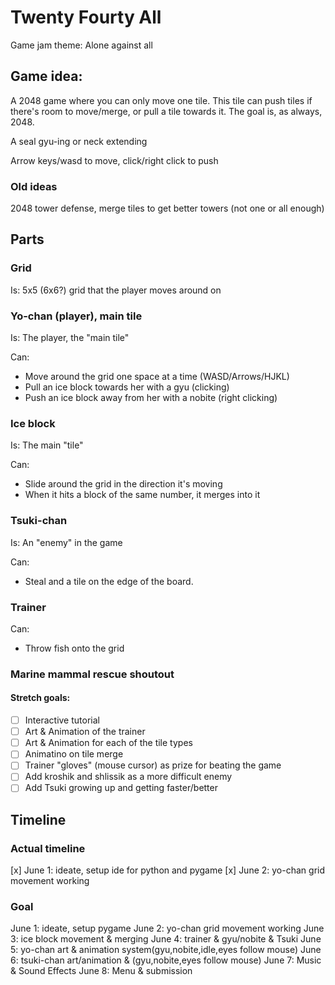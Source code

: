 # Twenty Fourty All

Game jam theme: Alone against all

## Game idea:

A 2048 game where you can only move one tile. This tile can push tiles
if there's room to move/merge, or pull a tile towards it. 
The goal is, as always, 2048.

A seal gyu-ing or neck extending

Arrow keys/wasd to move, click/right click to push

### Old ideas

2048 tower defense, merge tiles to get better towers (not one or all enough)

## Parts

### Grid

Is: 5x5 (6x6?) grid that the player moves around on

### Yo-chan (player), main tile

Is: The player, the "main tile"

Can:
 - Move around the grid one space at a time (WASD/Arrows/HJKL)
 - Pull an ice block towards her with a gyu (clicking)
 - Push an ice block away from her with a nobite (right clicking)

### Ice block

Is: The main "tile"

Can: 
 - Slide around the grid in the direction it's moving
 - When it hits a block of the same number, it merges into it

### Tsuki-chan

Is: An "enemy" in the game

Can:
 - Steal and a tile on the edge of the board.

### Trainer

Can:
 - Throw fish onto the grid

### Marine mammal rescue shoutout

#### Stretch goals:

 - [ ] Interactive tutorial
 - [ ] Art & Animation of the trainer
 - [ ] Art & Animation for each of the tile types
 - [ ] Animatino on tile merge
 - [ ] Trainer "gloves" (mouse cursor) as prize for beating the game
 - [ ] Add kroshik and shlissik as a more difficult enemy
 - [ ] Add Tsuki growing up and getting faster/better

## Timeline

### Actual timeline

[x] June 1: ideate, setup ide for python and pygame
[x] June 2: yo-chan grid movement working

### Goal

June 1: ideate, setup pygame
June 2: yo-chan grid movement working
June 3: ice block movement & merging
June 4: trainer & gyu/nobite & Tsuki
June 5: yo-chan art & animation system(gyu,nobite,idle,eyes follow mouse)
June 6: tsuki-chan art/animation & (gyu,nobite,eyes follow mouse)
June 7: Music & Sound Effects
June 8: Menu & submission

